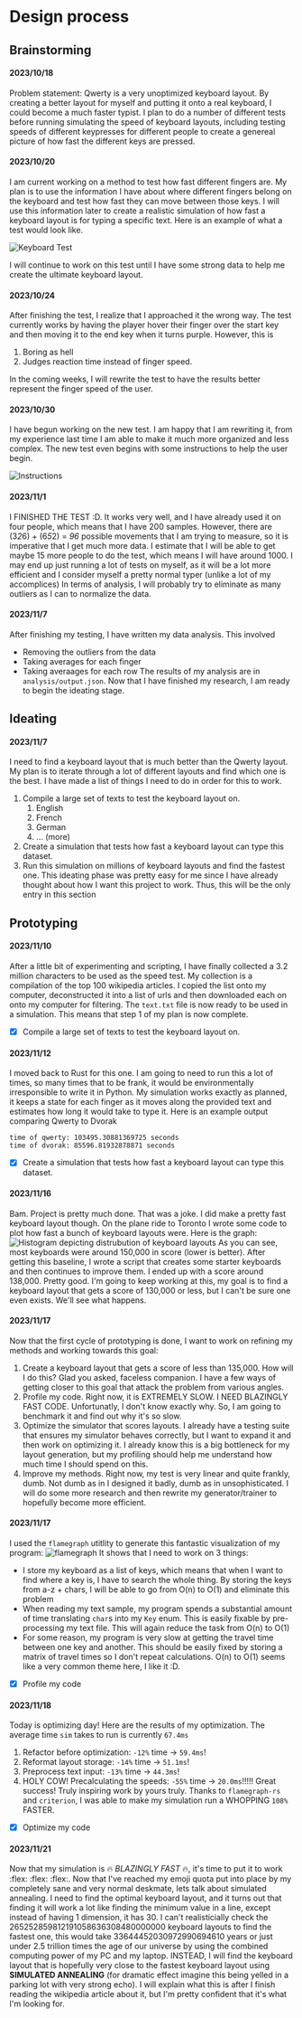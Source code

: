 # Design process

## Brainstorming

#### 2023/10/18
Problem statement: Qwerty is a very unoptimized keyboard layout. By creating a better layout for myself and putting it onto a real keyboard, I could become a much faster typist. I plan to do a number of different tests before running simulating the speed of keyboard layouts, including testing speeds of different keypresses for different people to create a genereal picture of how fast the different keys are pressed.

#### 2023/10/20
I am current working on a method to test how fast different fingers are. My plan is to use the information I have about where different fingers belong on the keyboard and test how fast they can move between those keys. I will use this information later to create a realistic simulation of how fast a keyboard layout is for typing a specific text. Here is an example of what a test would look like.

![Keyboard Test](<images/keyboard.png>)

I will continue to work on this test until I have some strong data to help me create the ultimate keyboard layout.

#### 2023/10/24
After finishing the test, I realize that I approached it the wrong way. The test currently works by having the player hover their finger over the start key and then moving it to the end key when it turns purple. However, this is 
1. Boring as hell
2. Judges reaction time instead of finger speed.

In the coming weeks, I will rewrite the test to have the results better represent the finger speed of the user.

#### 2023/10/30
I have begun working on the new test. I am happy that I am rewriting it, from my experience last time I am able to make it much more organized and less complex. The new test even begins with some instructions to help the user begin.

![Instructions](<images/instructions.png>)

#### 2023/11/1
I FINISHED THE TEST :D. It works very well, and I have already used it on four people, which means that I have 200 samples. However, there are (3*2*6) + (6*5*2) = *96* possible movements that I am trying to measure, so it is imperative that I get much more data. I estimate that I will be able to get maybe 15 more people to do the test, which means I will have around 1000. I may end up just running a lot of tests on myself, as it will be a lot more efficient and I consider myself a pretty normal typer (unlike a lot of my accomplices) In terms of analysis, I will probably try to eliminate as many outliers as I can to normalize the data. 

#### 2023/11/7
After finishing my testing, I have written my data analysis. This involved
- Removing the outliers from the data
- Taking averages for each finger
- Taking averaages for each row
The results of my analysis are in `analysis/output.json`. Now that I have finished my research, I am ready to begin the ideating stage.

## Ideating

#### 2023/11/7
I need to find a keyboard layout that is much better than the Qwerty layout. My plan is to iterate through a lot of different layouts and find which one is the best. I have made a list of things I need to do in order for this to work.
1. Compile a large set of texts to test the keyboard layout on.
   1. English
   2. French
   3. German
   4. ... (more)
2. Create a simulation that tests how fast a keyboard layout can type this dataset.
3. Run this simulation on millions of keyboard layouts and find the fastest one.
This ideating phase was pretty easy for me since I have already thought about how I want this project to work. Thus, this will be the only entry in this section

## Prototyping

#### 2023/11/10
After a little bit of experimenting and scripting, I have finally collected a 3.2 million characters to be used as the speed test. My collection is a compilation of the top 100 wikipedia articles. I copied the list onto my computer, deconstructed it into a list of urls and then downloaded each on onto my computer for filtering. The `text.txt` file is now ready to be used in a simulation. This means that step 1 of my plan is now complete.
- [x] Compile a large set of texts to test the keyboard layout on.

#### 2023/11/12
I moved back to Rust for this one. I am going to need to run this a lot of times, so many times that to be frank, it would be environmentally irresponsible to write it in Python. My simulation works exactly as planned, it keeps a state for each finger as it moves along the provided text and estimates how long it would take to type it. Here is an example output comparing Qwerty to Dvorak
```
time of qwerty: 103495.30881369725 seconds
time of dvorak: 85596.81932878871 seconds
```
- [x] Create a simulation that tests how fast a keyboard layout can type this dataset.

#### 2023/11/16
Bam. Project is pretty much done. That was a joke. I did make a pretty fast keyboard layout though. On the plane ride to Toronto I wrote some code to plot how fast a bunch of keyboard layouts were. Here is the graph:
![Histogram depicting distrubution of keyboard layouts](../plots/hist_layouts.png)
As you can see, most keyboards were around 150,000 in score (lower is better). After getting this baseline, I wrote a script that creates some starter keyboards and then continues to improve them. I ended up with a score around 138,000. Pretty good. I'm going to keep working at this, my goal is to find a keyboard layout that gets a score of 130,000 or less, but I can't be sure one even exists. We'll see what happens.

#### 2023/11/17
Now that the first cycle of prototyping is done, I want to work on refining my methods and working towards this goal:
1. Create a keyboard layout that gets a score of less than 135,000.
How will I do this? Glad you asked, faceless companion. I have a few ways of getting closer to this goal that attack the problem from various angles.
2. Profile my code. Right now, it is EXTREMELY SLOW. I NEED BLAZINGLY FAST CODE. Unfortunatly, I don't know exactly why. So, I am going to benchmark it and find out why it's so slow.
3. Optimize the simulator that scores layouts. I already have a testing suite that ensures my simulator behaves correctly, but I want to expand it and then work on optimizing it. I already know this is a big bottleneck for my layout generation, but my profiling should help me understand how much time I should spend on this.
4. Improve my methods. Right now, my test is very linear and quite frankly, dumb. Not dumb as in I designed it badly, dumb as in  unsophisticated. I will do some more research and then rewrite my generator/trainer to hopefully become more efficient.

#### 2023/11/17
I used the `flamegraph` utitlity to generate this fantastic visualization of my program:
![flamegraph](images/flamegraph1.svg)
It shows that I need to work on 3 things:
- I store my keyboard as a list of keys, which means that when I want to find where a key is, I have to search the whole thing. By storing the keys from a-z + chars, I will be able to go from O(n) to O(1) and eliminate this problem
- When reading my text sample, my program spends a substantial amount of time translating `char`s into my `Key` enum. This is easily fixable by pre-processing my text file. This will again reduce the task from O(n) to O(1)
- For some reason, my program is very slow at getting the travel time between one key and another. This should be easily fixed by storing a matrix of travel times so I don't repeat calculations. O(n) to O(1) seems like a very common theme here, I like it :D.

- [x] Profile my code

#### 2023/11/18
Today is optimizing day! Here are the results of my optimization.
The average time `sim` takes to run is currently `67.4ms`
1. Refactor before optimization: `-12%` time -> `59.4ms`!
2. Reformat layout storage: `-14%` time -> `51.1ms`!
3. Preprocess text input: `-13%` time -> `44.3ms`!
4. HOLY COW! Precalculating the speeds: `-55%` time -> `20.0ms`!!!!!
Great success! Truly inspiring work by yours truly. Thanks to `flamegraph-rs` and `criterion`, I was able to make my simulation run a WHOPPING `108%` FASTER.

- [x] Optimize my code

#### 2023/11/21
Now that my simulation is :fire: *BLAZINGLY FAST* :fire:, it's time to put it to work :flex: :flex: :flex:. Now that I've reached my emoji quota put into place by my completely sane and very normal deskmate, lets talk about simulated annealing. I need to find the optimal keyboard layout, and it turns out that finding it will work a lot like finding the minimum value in a line, except instead of having 1 dimension, it has 30. I can't realisticially check the 265252859812191058636308480000000 keyboard layouts to find the fastest one, this would take 33644452030972990694610 years or just under 2.5 trillion times the age of our universe by using the combined computing power of my PC and my laptop. INSTEAD, I will find the keyboard layout that is hopefully very close to the fastest keyboard layout using **SIMULATED ANNEALING** (for dramatic effect imagine this being yelled in a parking lot with very strong echo). I will explain what this is after I finish reading the wikipedia article about it, but I'm pretty confident that it's what I'm looking for.
